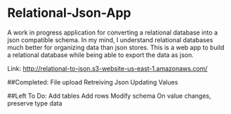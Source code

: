 # Relational-Json-App

A work in progress application for converting a relational database into a json compatible schema.  In my mind, I understand relational databases much better for organizing data than json stores.  This is a web app to build a relational database while being able to export the data as json.

Link: http://relational-to-json.s3-website-us-east-1.amazonaws.com/

##Completed:
      File upload
      Retreiving Json
      Updating Values
    
##Left To Do:
    Add tables
    Add rows
    Modify schema
    On value changes, preserve type data
